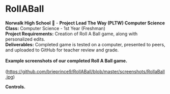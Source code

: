 # RollABall
<b>Norwalk High School</b> :school: - <b>Project Lead The Way (PLTW) Computer Science</b><br>
<b>Class:</b> Computer Science  - 1st Year (Freshman)<br>
<b>Project Requirements:</b> Creation of Roll A Ball game, along with personalized edits.<br>
<b>Deliverables:</b> Completed game is tested on a computer, presented to peers, and uploaded to GitHub for teacher review and grade.   
<br>
<b>Example screenshots of our completed Roll A Ball game.</b><br><br>
(https://github.com/brieprince9/RollABall/blob/master/screenshots/RollaBall.jpg)

<b>Controls.</b>
